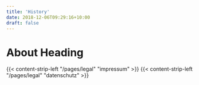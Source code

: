 ```yaml
---
title: 'History'
date: 2018-12-06T09:29:16+10:00
draft: false
---
```


# About Heading

{{< content-strip-left "/pages/legal" "impressum" >}}
{{< content-strip-left "/pages/legal" "datenschutz" >}}

